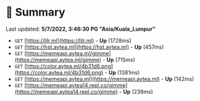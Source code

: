 # 📖 Summary
Last updated: **5/7/2022, 3:46:30 PG "Asia/Kuala_Lumpur"**

- `GET` [https://lilr.ml](https://lilr.ml) - **Up** (1728ms)
- `GET` [https://hst.aytea.ml](https://hst.aytea.ml) - **Up** (457ms)
- `GET` [https://memeapi.aytea.ml/gimme](https://memeapi.aytea.ml/gimme) - **Up** (715ms)
- `GET` [https://color.aytea.ml/4b31d6.png](https://color.aytea.ml/4b31d6.png) - **Up** (1381ms)
- `GET` [https://memeapi.aytea.ml](https://memeapi.aytea.ml) - **Up** (142ms)
- `GET` [https://memeapi.aytea14.repl.co/gimme](https://memeapi.aytea14.repl.co/gimme) - **Up** (238ms)

